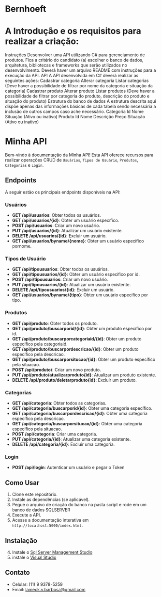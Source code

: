 # Bernhoeft

# A Introdução e os requisitos para realizar a criação:

Instruções
Desenvolver uma API utilizando C# para gerenciamento de produtos. Fica a critério do
candidato (a) escolher o banco de dados, arquitetura, bibliotecas e frameworks que serão
utilizados no desenvolvimento. Deverá haver um arquivo README com instruções para a
execução da API.
API
A API desenvolvida em C# deverá realizar as seguintes ações:
Cadastrar categoria
Alterar categoria
Listar categorias (Deve haver a possibilidade de filtrar por nome da categoria e situação
da categoria)
Cadastrar produto
Alterar produto
Listar produtos (Deve haver a possibilidade de filtrar por categoria do produto, descrição
do produto e situação do produto)
Estrutura do banco de dados
A estrutura descrita aqui dispõe apenas das informações básicas de cada tabela sendo
necessária a inclusão de outros campos caso ache necessário.
Categoria
Id
Nome
Situação (Ativo ou inativo)
Produto
Id
Nome
Descrição
Preço
Situação (Ativo ou inativo)

# Minha API

Bem-vindo à documentação da Minha API! Esta API oferece recursos para realizar operações CRUD de `Usuários`, `Tipos de Usuário`, `Produtos`, `Categorias` e `Login`.

## Endpoints

A seguir estão os principais endpoints disponíveis na API:

### Usuários

- **GET /api/usuarios**: Obter todos os usuários.
- **GET /api/usuarios/{id}**: Obter um usuário específico.
- **POST /api/usuarios**: Criar um novo usuário.
- **PUT /api/usuarios/{id}**: Atualizar um usuário existente.
- **DELETE /api/usuarios/{id}**: Excluir um usuário.
- **GET /api/usuarios/byname/{nome}**: Obter um usuário específico pornome.

### Tipos de Usuário

- **GET /api/tipousuarios**: Obter todos os usuários.
- **GET /api/tipousuarios/{id}**: Obter um usuário específico por id.
- **POST /api/tipousuarios**: Criar um novo usuário.
- **PUT /api/tipousuarios/{id}**: Atualizar um usuário existente.
- **DELETE /api/tipousuarios/{id}**: Excluir um usuário.
- **GET /api/usuarios/byname/{tipo}**: Obter um usuário específico por tipo.

### Produtos

- **GET /api/produto**: Obter todos os produto.
- **GET /api/produto/buscarporid/{id}**: Obter um produto específico por id.
- **GET /api/produto/buscarporcategoriaid/{id}**: Obter um produto específico pela categoriaid.
- **GET /api/produto/buscarpordescricao/{id}**: Obter um produto específico pela descricao.
- **GET /api/produto/buscarporsitucao/{id}**: Obter um produto específico pela situacao.
- **POST /api/produto/**: Criar um novo produto.
- **PUT /api/produto/atualizarproduto{id}**: Atualizar um produto existente.
- **DELETE /api/produto/deletarproduto{id}**: Excluir um produto.

### Categorias

- **GET /api/categoria**: Obter todos as categorias.
- **GET /api/categoria/buscarporid{id}**: Obter uma categoria específico.
- **GET /api/categoria/buscarpordescricao/{id}**: Obter uma categoria específico pela descricao.
- **GET /api/categoria/buscarporsitucao/{id}**: Obter uma categoria específico pela situacao.
- **POST /api/categoria**: Criar uma categoria.
- **PUT /api/categoria/{id}**: Atualizar uma categoria existente.
- **DELETE /api/categoria/{id}**: Excluir uma categoria.

### Login

- **POST /api/login**: Autenticar um usuário e pegar o Token

## Como Usar

1. Clone este repositório.
2. Instale as dependências (se aplicável).
3. Pegue o arquivo de criação do banco na pasta script e rode em um banco de dados SQLSERVER
5. Execute a API.
6. Acesse a documentação interativa em `http://localhost:5000/index.html`.

## Instalação
4. Instale o [Sql Server Management Studio](https://learn.microsoft.com/en-us/sql/ssms/download-sql-server-management-studio-ssms?view=sql-server-ver16)
5. instale o [Visual Studio](https://visualstudio.microsoft.com/pt-br/downloads/)
   
## Contato

- Celular: (11) 9 9378-5259
- Email: lameck.v.barbosa@gmail.com
